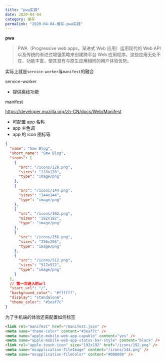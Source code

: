 ```yaml
---
title: "pwa实践"
date: 2020-04-04
category: 缓存
permalink: "2020-04-04-缓存-pwa实践"
---
```


**pwa**

> PWA（Progressive web apps，渐进式 Web 应用）运用现代的 Web API 以及传统的渐进式增强策略来创建跨平台 Web 应用程序。这些应用无处不在、功能丰富，使其具有与原生应用相同的用户体验优势。

实际上就是`service-worker`与`manifest`的融合

service-worker

- 提供离线功能

manifest

https://developer.mozilla.org/zh-CN/docs/Web/Manifest

- 可配置 app 名称
- app 主色调
- app 的 icon 图标等

```json
{
  "name": "Smw Blog",
  "short_name": "Smw Blog",
  "icons": [
    {
      "src": "/icons/128.png",
      "sizes": "128x128",
      "type": "image/png"
    },
    {
      "src": "/icons/144.png",
      "sizes": "144x144",
      "type": "image/png"
    },
    {
      "src": "/icons/192.png",
      "sizes": "192x192",
      "type": "image/png"
    },
    {
      "src": "/icons/256.png",
      "sizes": "256x256",
      "type": "image/png"
    },
    {
      "src": "/icons/512.png",
      "sizes": "512x512",
      "type": "image/png"
    }
  ],
  // 第一次进入的url
  "start_url": "/",
  "background_color": "#ffffff",
  "display": "standalone",
  "theme_color": "#3eaf7c"
}
```

为了手机端的体验还需配置如何标签

```html
<link rel="manifest" href="/manifest.json" />
<meta name="theme-color" content="#3eaf7c" />
<meta name="apple-mobile-web-app-capable" content="yes" />
<meta name="apple-mobile-web-app-status-bar-style" content="black" />
<link rel="apple-touch-icon" size="192x192" href="/icons/192.png" />
<meta name="msapplication-TileImage" content="/icons/144.png" />
<meta name="msapplication-TileColor" content="#000000" />
```
